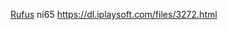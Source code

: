 [Rufus](https://pan.baidu.com/s/1U9AheiTb1Vru0_0Cw06OtA)
ni65  https://dl.iplaysoft.com/files/3272.html
